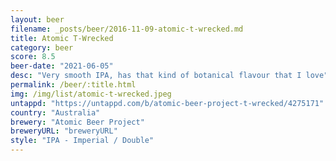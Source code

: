 ```yaml
---
layout: beer
filename: _posts/beer/2016-11-09-atomic-t-wrecked.md
title: Atomic T-Wrecked
category: beer
score: 8.5
beer-date: "2021-06-05"
desc: "Very smooth IPA, has that kind of botanical flavour that I love"
permalink: /beer/:title.html
img: /img/list/atomic-t-wrecked.jpeg
untappd: "https://untappd.com/b/atomic-beer-project-t-wrecked/4275171"
country: "Australia"
brewery: "Atomic Beer Project"
breweryURL: "breweryURL"
style: "IPA - Imperial / Double"
---
```

